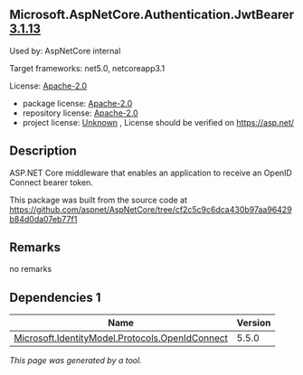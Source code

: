 Microsoft.AspNetCore.Authentication.JwtBearer [3.1.13](https://www.nuget.org/packages/Microsoft.AspNetCore.Authentication.JwtBearer/3.1.13)
--------------------

Used by: AspNetCore internal

Target frameworks: net5.0, netcoreapp3.1

License: [Apache-2.0](../../../../licenses/apache-2.0) 

- package license: [Apache-2.0](https://licenses.nuget.org/Apache-2.0) 
- repository license: [Apache-2.0](https://github.com/aspnet/AspNetCore) 
- project license: [Unknown](https://asp.net/) , License should be verified on https://asp.net/

Description
-----------
ASP.NET Core middleware that enables an application to receive an OpenID Connect bearer token.

This package was built from the source code at https://github.com/aspnet/AspNetCore/tree/cf2c5c9c6dca430b97aa96429b84d0da07eb77f1

Remarks
-----------
no remarks


Dependencies 1
-----------

|Name|Version|
|----------|:----|
|[Microsoft.IdentityModel.Protocols.OpenIdConnect](../../../../packages/nuget.org/microsoft.identitymodel.protocols.openidconnect/5.5.0)|5.5.0|

*This page was generated by a tool.*